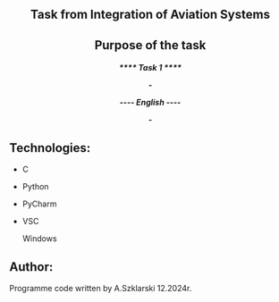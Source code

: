 <h2 align="center"><a name="Up">Task from Integration of Aviation Systems</a></h2> 

<h2 align="center">Purpose of the task</h2>
<p><p>


<h5 align="center">**** Task 1 ****

<p>
-
</p>
---- English ----
<p>
-
</p>



  
## Technologies:
<ul>
<li><p>C</p>
<li><p>Python</p>
<li><p>PyCharm</p>
<li><p>VSC</p>
<p>Windows</p>
</ul>

## Author:
Programme code written by A.Szklarski 12.2024r.


